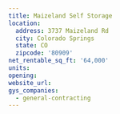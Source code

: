 ```yaml
---
title: Maizeland Self Storage
location:
  address: 3737 Maizeland Rd
  city: Colorado Springs
  state: CO
  zipcode: '80909'
net_rentable_sq_ft: '64,000'
units:
opening:
website_url:
gys_companies:
  - general-contracting
---
```

